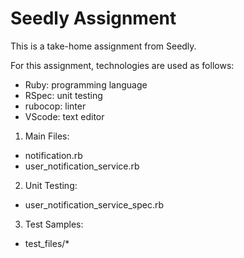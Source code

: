 # Seedly Assignment
This is a take-home assignment from Seedly.

For this assignment, technologies are used as follows:
- Ruby: programming language
- RSpec: unit testing
- rubocop: linter
- VScode: text editor

1. Main Files:
- notification.rb
- user_notification_service.rb

2. Unit Testing:
- user_notification_service_spec.rb

3. Test Samples:
- test_files/*
